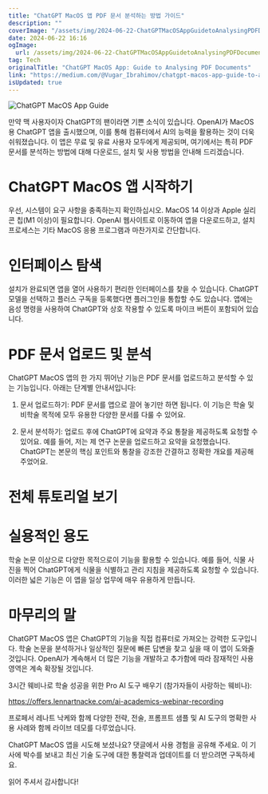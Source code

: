 ```yaml
---
title: "ChatGPT MacOS 앱 PDF 문서 분석하는 방법 가이드"
description: ""
coverImage: "/assets/img/2024-06-22-ChatGPTMacOSAppGuidetoAnalysingPDFDocuments_0.png"
date: 2024-06-22 16:16
ogImage:
  url: /assets/img/2024-06-22-ChatGPTMacOSAppGuidetoAnalysingPDFDocuments_0.png
tag: Tech
originalTitle: "ChatGPT MacOS App: Guide to Analysing PDF Documents"
link: "https://medium.com/@Vugar_Ibrahimov/chatgpt-macos-app-guide-to-analysing-pdf-documents-46dfaa2f2cda"
isUpdated: true
---
```


![ChatGPT MacOS App Guide](/assets/img/2024-06-22-ChatGPTMacOSAppGuidetoAnalysingPDFDocuments_0.png)

만약 맥 사용자이자 ChatGPT의 팬이라면 기쁜 소식이 있습니다. OpenAI가 MacOS용 ChatGPT 앱을 출시했으며, 이를 통해 컴퓨터에서 AI의 능력을 활용하는 것이 더욱 쉬워졌습니다. 이 앱은 무료 및 유료 사용자 모두에게 제공되며, 여기에서는 특히 PDF 문서를 분석하는 방법에 대해 다운로드, 설치 및 사용 방법을 안내해 드리겠습니다.

# ChatGPT MacOS 앱 시작하기

우선, 시스템이 요구 사항을 충족하는지 확인하십시오. MacOS 14 이상과 Apple 실리콘 칩(M1 이상)이 필요합니다. OpenAI 웹사이트로 이동하여 앱을 다운로드하고, 설치 프로세스는 기타 MacOS 응용 프로그램과 마찬가지로 간단합니다.

<!-- cozy-coder - 수평 -->

<ins class="adsbygoogle"
     style="display:block"
     data-ad-client="ca-pub-4877378276818686"
     data-ad-slot="1107185301"
     data-ad-format="auto"
     data-full-width-responsive="true"></ins>

<script>
     (adsbygoogle = window.adsbygoogle || []).push({});
</script>

# 인터페이스 탐색

설치가 완료되면 앱을 열어 사용하기 편리한 인터페이스를 찾을 수 있습니다. ChatGPT 모델을 선택하고 플러스 구독을 등록했다면 플러그인을 통합할 수도 있습니다. 앱에는 음성 명령을 사용하여 ChatGPT와 상호 작용할 수 있도록 마이크 버튼이 포함되어 있습니다.

# PDF 문서 업로드 및 분석

ChatGPT MacOS 앱의 한 가지 뛰어난 기능은 PDF 문서를 업로드하고 분석할 수 있는 기능입니다. 아래는 단계별 안내서입니다:

<!-- cozy-coder - 수평 -->

<ins class="adsbygoogle"
     style="display:block"
     data-ad-client="ca-pub-4877378276818686"
     data-ad-slot="1107185301"
     data-ad-format="auto"
     data-full-width-responsive="true"></ins>

<script>
     (adsbygoogle = window.adsbygoogle || []).push({});
</script>

1. 문서 업로드하기: PDF 문서를 앱으로 끌어 놓기만 하면 됩니다. 이 기능은 학술 및 비학술 목적에 모두 유용한 다양한 문서를 다룰 수 있어요.

2. 문서 분석하기: 업로드 후에 ChatGPT에 요약과 주요 통찰을 제공하도록 요청할 수 있어요. 예를 들어, 저는 제 연구 논문을 업로드하고 요약을 요청했습니다. ChatGPT는 본문의 핵심 포인트와 통찰을 강조한 간결하고 정확한 개요를 제공해 주었어요.

# 전체 튜토리얼 보기

# 실용적인 용도

<!-- cozy-coder - 수평 -->

<ins class="adsbygoogle"
     style="display:block"
     data-ad-client="ca-pub-4877378276818686"
     data-ad-slot="1107185301"
     data-ad-format="auto"
     data-full-width-responsive="true"></ins>

<script>
     (adsbygoogle = window.adsbygoogle || []).push({});
</script>

학술 논문 이상으로 다양한 목적으로이 기능을 활용할 수 있습니다. 예를 들어, 식물 사진을 찍어 ChatGPT에게 식물을 식별하고 관리 지침을 제공하도록 요청할 수 있습니다. 이러한 넓은 기능은 이 앱을 일상 업무에 매우 유용하게 만듭니다.

# 마무리의 말

ChatGPT MacOS 앱은 ChatGPT의 기능을 직접 컴퓨터로 가져오는 강력한 도구입니다. 학술 논문을 분석하거나 일상적인 질문에 빠른 답변을 찾고 싶을 때 이 앱이 도와줄 것입니다. OpenAI가 계속해서 더 많은 기능을 개발하고 추가함에 따라 잠재적인 사용 영역은 계속 확장될 것입니다.

3시간 웨비나로 학술 성공을 위한 Pro AI 도구 배우기 (참가자들이 사랑하는 웨비나):

<!-- cozy-coder - 수평 -->

<ins class="adsbygoogle"
     style="display:block"
     data-ad-client="ca-pub-4877378276818686"
     data-ad-slot="1107185301"
     data-ad-format="auto"
     data-full-width-responsive="true"></ins>

<script>
     (adsbygoogle = window.adsbygoogle || []).push({});
</script>

https://offers.lennartnacke.com/ai-academics-webinar-recording

프로페서 레나트 낙케와 함께 다양한 전략, 전술, 프롬프트 샘플 및 AI 도구의 명확한 사용 사례와 함께 라이브 데모를 다루었습니다.

ChatGPT MacOS 앱을 시도해 보셨나요? 댓글에서 사용 경험을 공유해 주세요. 이 기사에 박수를 보내고 최신 기술 도구에 대한 통찰력과 업데이트를 더 받으려면 구독하세요.

읽어 주셔서 감사합니다!
